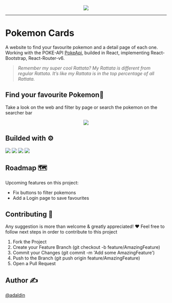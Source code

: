 <div id="header" align="center">
  <img src="https://user-images.githubusercontent.com/18453013/192341681-8de399a1-078d-4b17-b19c-58585c412a12.gif"/>
</div>

--------------------------------------------------
# Pokemon Cards
A website to find your favourite pokemon and a detail page of each one. Working with the POKE-API [PokeApi](https://pokeapi), builded in React, implementing React-Bootstrap, React-Router-v6.
> *Remember my super cool Rattata? My Rattata is different from regular Rattata. It’s like my Rattata is in the top percentage of all Rattata.*

## Find your favourite Pokemon🫶
Take a look on the web and filter by page or search the pokemon on the searcher bar
<div align="center">
  <a href="https://tetrispractice.netlify.app" target="blank">
   <img src="https://user-images.githubusercontent.com/18453013/192245542-8cd4a916-6658-45a7-99c0-b432ec9fd838.gif" /></a>
</div>

## Builded with ⚙️
<div>
<img src="https://img.icons8.com/color/48/000000/react-native.png"/>
<img src="https://img.icons8.com/color/48/000000/bootstrap.png"/>
  <img src="https://img.icons8.com/color/48/000000/git.png"/>
  <img src="https://img.icons8.com/external-xnimrodx-lineal-gradient-xnimrodx/64/000000/external-responsive-responsive-design-xnimrodx-lineal-gradient-xnimrodx.png"/>
    </div>  

## Roadmap 🗺️
Upcoming features on this project:
* Fix buttons to filter pokemons
* Add a Login page to save favourites


## Contributing 🤝
 Any suggestion is more than welcome & greatly appreciated! ❤️
 Feel free to follow next steps in order to contribute to this project
 
1. Fork the Project 
2. Create your Feature Branch (git checkout -b feature/AmazingFeature) 
3. Commit your Changes (git commit -m 'Add some AmazingFeature')
4. Push to the Branch (git push origin feature/AmazingFeature)
5. Open a Pull Request

## Author ✍️
[@adaldin](http://github.com/adaldin)

